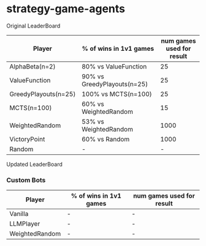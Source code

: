 # strategy-game-agents

Original LeaderBoard

| Player               | % of wins in 1v1 games      | num games used for result |
| -------------------- | --------------------------- | ------------------------- |
| AlphaBeta(n=2)       | 80% vs ValueFunction        | 25                        |
| ValueFunction        | 90% vs GreedyPlayouts(n=25) | 25                        |
| GreedyPlayouts(n=25) | 100% vs MCTS(n=100)         | 25                        |
| MCTS(n=100)          | 60% vs WeightedRandom       | 15                        |
| WeightedRandom       | 53% vs WeightedRandom       | 1000                      |
| VictoryPoint         | 60% vs Random               | 1000                      |
| Random               | -                           | -                         |



Updated LeaderBoard

### Custom Bots

| Player               | % of wins in 1v1 games      | num games used for result |
| -------------------- | --------------------------- | ------------------------- |
| Vanilla              | -                           | -                         |
| LLMPlayer            | -                           | -                         |
| WeightedRandom       | -                           | -                         |